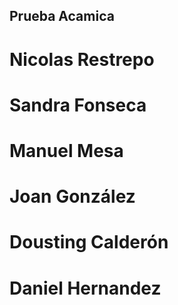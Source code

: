 ## Prueba Acamica

# Nicolas Restrepo
# Sandra Fonseca

# Manuel Mesa

# Joan González

# Dousting Calderón

# Daniel Hernandez

